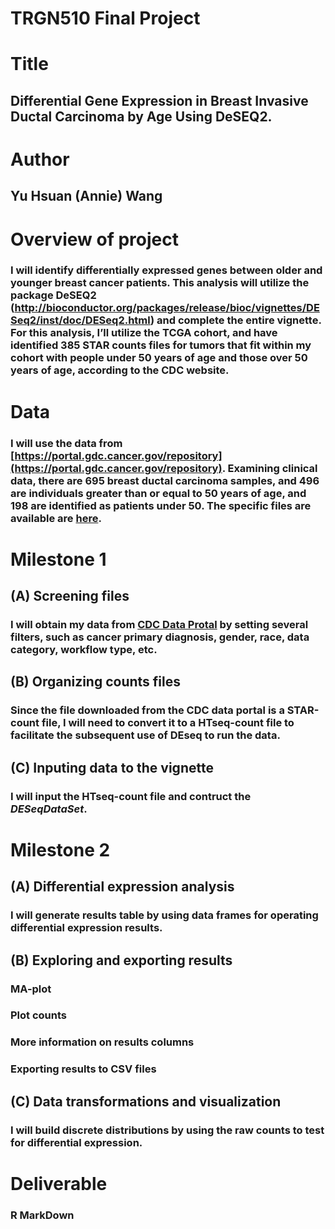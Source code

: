 # TRGN510 Final Project

# Title

## Differential Gene Expression in Breast Invasive Ductal Carcinoma by Age Using DeSEQ2.


# Author

## Yu Hsuan (Annie) Wang


# Overview of project

### I will identify differentially expressed genes between older and younger breast cancer patients. This analysis will utilize the package DeSEQ2 (http://bioconductor.org/packages/release/bioc/vignettes/DESeq2/inst/doc/DESeq2.html) and complete the entire vignette. For this analysis, I’ll utilize the TCGA cohort, and have identified 385 STAR counts files for tumors that fit within my cohort with people under 50 years of age and those over 50 years of age, according to the CDC website.

# Data

### I will use the data from [https://portal.gdc.cancer.gov/repository](https://portal.gdc.cancer.gov/repository). Examining clinical data, there are 695 breast ductal carcinoma samples, and 496 are individuals greater than or equal to 50 years of age, and 198 are identified as patients under 50. The specific files are available are [here](https://portal.gdc.cancer.gov/repository?facetTab=cases&filters=%7B%22op%22%3A%22and%22%2C%22content%22%3A%5B%7B%22content%22%3A%7B%22field%22%3A%22cases.case_id%22%2C%22value%22%3A%5B%22set_id%3AegaBY4QBHCyNF9U_zGgg%22%5D%7D%2C%22op%22%3A%22IN%22%7D%2C%7B%22op%22%3A%22in%22%2C%22content%22%3A%7B%22field%22%3A%22files.access%22%2C%22value%22%3A%5B%22open%22%5D%7D%7D%2C%7B%22op%22%3A%22in%22%2C%22content%22%3A%7B%22field%22%3A%22files.analysis.workflow_type%22%2C%22value%22%3A%5B%22STAR%20-%20Counts%22%5D%7D%7D%2C%7B%22op%22%3A%22in%22%2C%22content%22%3A%7B%22field%22%3A%22files.data_category%22%2C%22value%22%3A%5B%22transcriptome%20profiling%22%5D%7D%7D%2C%7B%22op%22%3A%22in%22%2C%22content%22%3A%7B%22field%22%3A%22files.data_format%22%2C%22value%22%3A%5B%22tsv%22%5D%7D%7D%2C%7B%22op%22%3A%22in%22%2C%22content%22%3A%7B%22field%22%3A%22files.experimental_strategy%22%2C%22value%22%3A%5B%22RNA-Seq%22%5D%7D%7D%5D%7D&searchTableTab=cases).

# Milestone 1

## (A) Screening files

### I will obtain my data from [CDC Data Protal](https://portal.gdc.cancer.gov/repository) by setting several filters, such as cancer primary diagnosis, gender, race, data category, workflow type, etc.

## (B) Organizing counts files

### Since the file downloaded from the CDC data portal is a STAR-count file, I will need to convert it to a HTseq-count file to facilitate the subsequent use of DEseq to run the data.

## (C) Inputing data to the vignette

### I will input the HTseq-count file and contruct the *DESeqDataSet*.

# Milestone 2

## (A) Differential expression analysis

### I will generate results table by using data frames for operating differential expression results.

## (B) Exploring and exporting results

### MA-plot

### Plot counts

### More information on results columns

### Exporting results to CSV files

## (C) Data transformations and visualization

### I will build discrete distributions by using the raw counts to test for differential expression.


# Deliverable

### R MarkDown
